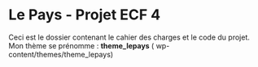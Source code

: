 # Le Pays - Projet ECF 4
Ceci est le dossier contenant le cahier des charges et le code du projet. Mon thème se prénomme : **theme_lepays** ( wp-content/themes/theme_lepays)

